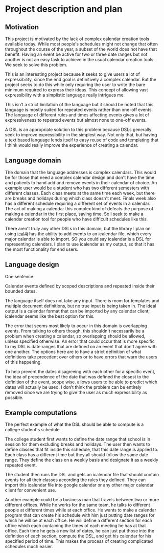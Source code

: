 # Project description and plan

## Motivation

This project is motivated by the lack of complex calendar creation 
tools available today. While most people's schedules might not
change that often throughout the course of the year, a subset of
the world does not have that benefit. Having an event be active 
for two or three date ranges but not another is not an easy task
to achieve in the usual calendar creation tools. We seek to solve
this problem. 

This is an interesting project because it seeks to give users a lot
of expressibility, since the end goal is definitively a complex
calendar. But the project seeks to do this while only requiring the 
user to write the bare minimum required to express their ideas. 
This concept of allowing vast expressibility with a simplistic 
language really intrigues me. 

This isn't a strict limitation of the language but it should be noted
that this language is mostly suited for repeated events rather than
one-off events. The language of different rules and times affecting
events gives a lot of expressiveness to repeated events but almost 
none to one-off events. 

A DSL is an appropriate solution to this problem because DSLs generally
seek to improve expressibility in the simplest way. Not only that,
but having a text based language lends itself to easy reuse of code
and templating that I think would really improve the experience of 
creating a calendar. 

## Language domain

The domain that the language addresses is complex calendars. 
This would be for those that need a complex calendar design and don't
have the time and patients to hand add and remove events in their 
calendar of choice. An example user would  be 
a student who has two different semesters with different classes. 
Each class meets at the same time each week, but there are breaks
and holidays during which class doesn't meet. Finals week also has
a different schedule requiring a different set of events in a 
calendar. The act of making a calendar this complex kind of 
defeats the purpose of making a calendar in the first place,
saving time. So I seek to make a calendar creation tool for people
who have difficult schedules like this. 

There aren't truly any other DSLs in this domain, but the library 
I plan on using [ical4j](https://github.com/ical4j/ical4j) has the 
ability to add events to an icalendar file, which every major calendar
is able to import. SO you could say icalendar is a DSL for representing
calendars. I plan to use icalendar as my output, so that it has the
most functionality for end users. 

## Language design

One sentence:

Calendar events defined by scoped descriptions and repeated inside
their bounded dates. 

The language itself does not take any input. There is room for templates
and multiple document definitions, but no true input is being taken 
in. The ideal output is a calendar format that can be imported by any
calendar client; icalendar seems like the best option for this. 

The error that seems most likely to occur in this domain is overlapping events.
From talking to others though, this shouldn't necessarily be a problem when
creating a calendar, so overlapping should be allowed, unless specified 
otherwise. An error that could occur that is more specific to my DSL is 
date ranges that are defined on an event that don't agree with one another.
The options here are to have a strict definition of what definitions take 
precedent over others or to have errors that warn the users of this happening. 

To help prevent the dates disagreeing with each other for a specific event,
the idea of precendence of the date that was defined the closest to the 
definition of the event, scope wise, allows users to be able to predict which
dates will actually be used. I don't think the problem can be entirely removed
since we are trying to give the user as much expressibility as possible. 

## Example computations

The perfect example of what the DSL should be able to compute is a 
college student's schedule. 

The college student first wants to define the date range that school is in
session for them excluding breaks and holidays. The user then wants to define 
classes that fit inside this schedule, that this date range is applied to. 
Each class has a different time but they all should follow the same date range. 
They define the class on a weekly basis and designate it as a weekly repeated
event. 

The student then runs the DSL and gets an icalendar file that should contain
events for all their classes according the rules they defined. They can import 
this icalendar file into google calendar or any other major calendar client
for convenient use. 


Another example could be a business man that travels between two or more 
different offices. While he works for the same team, he talks to different
people at different times while at each office. He wants to make a calendar
program that can create his schedule with him just putting date ranges for which
he will be at each office. He will define a different section for each office
which each containing the times of each meeting he has at that office. Each
time he gets a new list of dates, he can just put those into the definition of
each section, compute the DSL, and get his calendar for his specified period of
time. This makes the process of creating complicated schedules much easier. 
